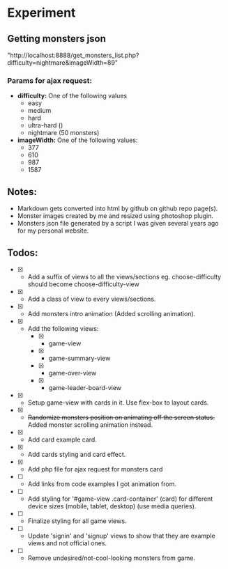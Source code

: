 # Experiment

## Getting monsters json
"http://localhost:8888/get_monsters_list.php?difficulty=nightmare&imageWidth=89"

### Params for ajax request:
- **difficulty:**
	One of the following values
	- easy 
	- medium
	- hard
	- ultra-hard ()
	- nightmare (50 monsters)
- **imageWidth:**
	One of the following values:
	- 377
	- 610
	- 987
	- 1587
	
## Notes:
- Markdown gets converted into html by github on github repo page(s).
- Monster images created by me and resized using photoshop plugin.
- Monsters json file generated by a script I was given several years ago for my personal website.

## Todos:
- [X] - Add a suffix of views to all the views/sections eg. choose-difficulty should become choose-difficulty-view
- [X] - Add a class of view to every views/sections.
- [X] - Add monsters intro animation (Added scrolling animation).
- [X] - Add the following views:
    - [X] - game-view
    - [X] - game-summary-view
    - [X] - game-over-view
    - [X] - game-leader-board-view
- [X] - Setup game-view with cards in it.  Use flex-box to layout cards.
- [X] - ~~Randomize monsters position on animating off the screen status.~~ 
    Added monster scrolling animation instead.
- [X] - Add card example card.
- [X] - Add cards styling and card effect.
- [X] - Add php file for ajax request for monsters card
- [ ] - Add links from code examples I got animation from.
- [ ] - Add styling for '#game-view .card-container' (card) for different
device sizes (mobile, tablet, desktop) (use media queries).
- [ ] - Finalize styling for all game views.
- [ ] - Update 'signin' and 'signup' views to show that they are example views
and not official ones.
- [ ] - Remove undesired/not-cool-looking monsters from game.
